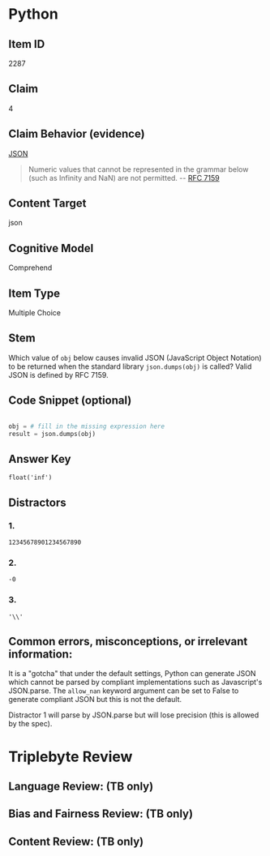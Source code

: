 # Python 

## Item ID
2287

## Claim
4

## Claim Behavior (evidence)

[JSON](https://docs.python.org/3/library/json.html)

> Numeric values that cannot be represented in the grammar below (such as Infinity and NaN) are not permitted.
-- [RFC 7159](https://datatracker.ietf.org/doc/html/rfc7159.html)


## Content Target
json

## Cognitive Model
Comprehend

## Item Type
Multiple Choice

## Stem

Which value of `obj` below causes invalid JSON (JavaScript Object Notation) to be returned when the standard library `json.dumps(obj)` is called? Valid JSON is defined by RFC 7159.

## Code Snippet (optional)
```python

obj = # fill in the missing expression here
result = json.dumps(obj)
```

## Answer Key

`float('inf')`


## Distractors

### 1.

`12345678901234567890`

### 2.

`-0`

### 3.

`'\\'`


## Common errors, misconceptions, or irrelevant information:

It is a "gotcha" that under the default settings, Python can generate JSON which cannot be parsed by compliant implementations such as Javascript's JSON.parse. The `allow_nan` keyword argument can be set to False to generate compliant JSON but this is not the default.

Distractor 1 will parse by JSON.parse but will lose precision (this is allowed by the spec).

# Triplebyte Review


## Language Review: (TB only)


## Bias and Fairness Review: (TB only)


## Content Review: (TB only)

